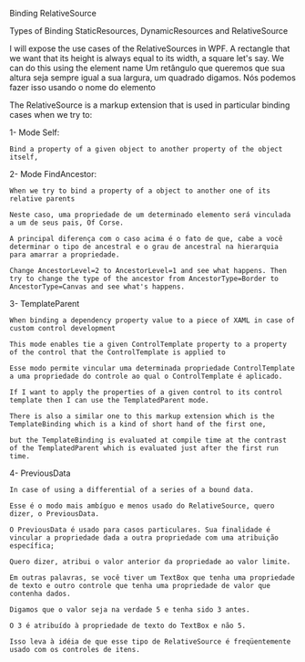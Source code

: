Binding RelativeSource 

Types of Binding
StaticResources, DynamicResources and RelativeSource 



I will expose the use cases of the RelativeSources in WPF.
A rectangle that we want that its height is always equal to its width, a square let's say. We can do this using the element name
Um retângulo que queremos que sua altura seja sempre igual a sua largura, um quadrado digamos. Nós podemos fazer isso usando o nome do elemento

The RelativeSource is a markup extension that is used in particular binding cases when we try to:

1- Mode Self:
  
	Bind a property of a given object to another property of the object itself, 

2- Mode FindAncestor:

	When we try to bind a property of a object to another one of its relative parents
	
	Neste caso, uma propriedade de um determinado elemento será vinculada a um de seus pais, Of Corse. 
	
	A principal diferença com o caso acima é o fato de que, cabe a você determinar o tipo de ancestral e o grau de ancestral na hierarquia para amarrar a propriedade.	
    
	Change AncestorLevel=2 to AncestorLevel=1 and see what happens. Then try to change the type of the ancestor from AncestorType=Border to AncestorType=Canvas and see what's happens.
         
3- TemplateParent

	When binding a dependency property value to a piece of XAML in case of custom control development 
	
	This mode enables tie a given ControlTemplate property to a property of the control that the ControlTemplate is applied to
	
	Esse modo permite vincular uma determinada propriedade ControlTemplate a uma propriedade do controle ao qual o ControlTemplate é aplicado.
	
	If I want to apply the properties of a given control to its control template then I can use the TemplatedParent mode. 
	
	There is also a similar one to this markup extension which is the TemplateBinding which is a kind of short hand of the first one, 
	
	but the TemplateBinding is evaluated at compile time at the contrast of the TemplatedParent which is evaluated just after the first run time. 

4- 	PreviousData

	In case of using a differential of a series of a bound data. 

	Esse é o modo mais ambíguo e menos usado do RelativeSource, quero dizer, o PreviousData. 
	
	O PreviousData é usado para casos particulares. Sua finalidade é vincular a propriedade dada a outra propriedade com uma atribuição específica; 
	
	Quero dizer, atribui o valor anterior da propriedade ao valor limite. 
	
	Em outras palavras, se você tiver um TextBox que tenha uma propriedade de texto e outro controle que tenha uma propriedade de valor que contenha dados. 
	
	Digamos que o valor seja na verdade 5 e tenha sido 3 antes. 
	
	O 3 é atribuído à propriedade de texto do TextBox e não 5. 
	
	Isso leva à idéia de que esse tipo de RelativeSource é freqüentemente usado com os controles de itens.
